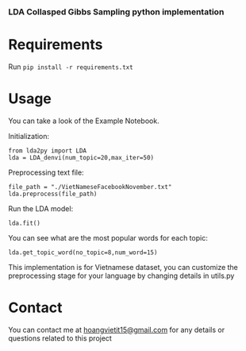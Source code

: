 
### LDA Collasped Gibbs Sampling python implementation
# Requirements
Run ```pip install -r requirements.txt```
# Usage
You can take a look of the Example Notebook.

Initialization:

```
from lda2py import LDA
lda = LDA_denvi(num_topic=20,max_iter=50)
```

Preprocessing text file:
```
file_path = "./VietNameseFacebookNovember.txt"
lda.preprocess(file_path)
```

Run the LDA model:
```
lda.fit()
```

You can see what are the most popular words for each topic:
```
lda.get_topic_word(no_topic=8,num_word=15)
```

This implementation is for Vietnamese dataset, you can customize the preprocessing stage for your language by changing details in utils.py

# Contact
You can contact me at hoangvietit15@gmail.com for any details or questions related to this project





